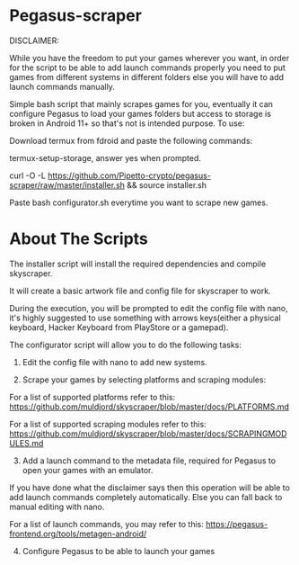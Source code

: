 # Pegasus-scraper

DISCLAIMER:

While you have the freedom to put your games wherever you want, in order for the script to be able to add launch commands properly you need to put games from different systems in different folders else you will have to add launch commands manually. 

Simple bash script that mainly scrapes games for you, eventually it can configure Pegasus to load your games folders but access to storage is broken in Android 11+ so that's not is intended purpose. To use:

Download termux from fdroid and paste the following commands:

termux-setup-storage,  answer yes when prompted.

curl -O -L https://github.com/Pipetto-crypto/pegasus-scraper/raw/master/installer.sh && source installer.sh

Paste bash configurator.sh everytime you want to scrape new games.

# About The Scripts

The installer script will install the required dependencies and compile skyscraper. 

It will create a basic artwork file and config file for skyscraper to work. 

During the execution, you will be prompted to edit the config file with nano, it's highly suggested to use something with arrows keys(either a physical keyboard, Hacker Keyboard from PlayStore or a gamepad).

The configurator script will allow you to do the following tasks:

1. Edit the config file with nano to add new systems.

2. Scrape your games by selecting platforms and scraping modules:

For a list of supported platforms refer to this: https://github.com/muldjord/skyscraper/blob/master/docs/PLATFORMS.md

For a list of supported scraping modules refer to this: https://github.com/muldjord/skyscraper/blob/master/docs/SCRAPINGMODULES.md

3. Add a launch command to the metadata file, required for Pegasus to open your games with an emulator. 

If you have done what the disclaimer says then this operation will be able to add launch commands completely automatically. Else you can fall back to manual editing with nano. 

For a list of launch commands, you may refer to this: https://pegasus-frontend.org/tools/metagen-android/

4. Configure Pegasus to be able to launch your games
